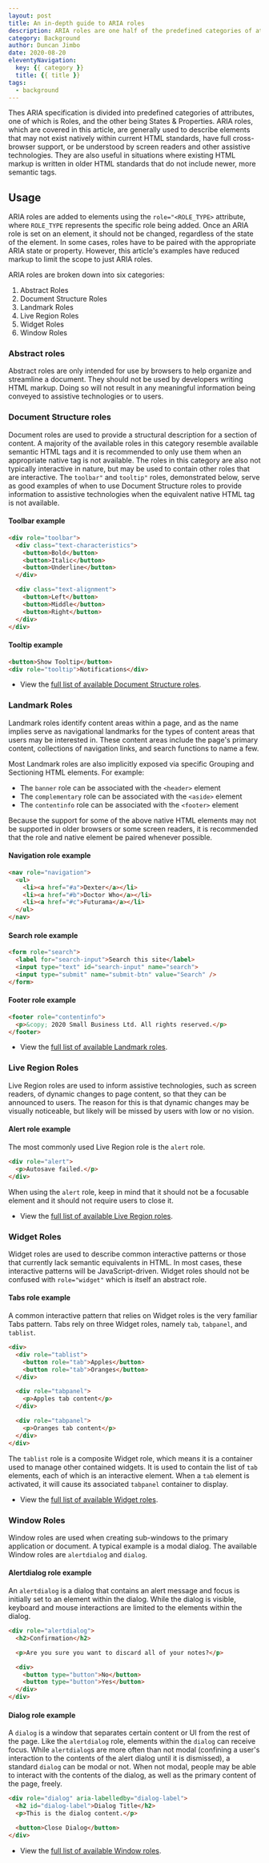 ```yaml
---
layout: post
title: An in-depth guide to ARIA roles
description: ARIA roles are one half of the predefined categories of attributes used to describe elements that may not exist natively in browsers or may not be understood by screen readers and other assistive technologies.
category: Background
author: Duncan Jimbo
date: 2020-08-20
eleventyNavigation:
  key: {{ category }}
  title: {{ title }}
tags:
  - background
---
```


Thes ARIA specification is divided into predefined categories of attributes, one of which is Roles, and the other being States & Properties. ARIA roles, which are covered in this article, are generally used to describe elements that may not exist natively within current HTML standards, have full cross-browser support, or be understood by screen readers and other assistive technologies. They are also useful in situations where existing HTML markup is written in older HTML standards that do not include newer, more semantic tags.

## Usage

ARIA roles are added to elements using the `role="<ROLE_TYPE>` attribute, where `ROLE_TYPE` represents the specific role being added. Once an ARIA role is set on an element, it should not be changed, regardless of the state of the element. In some cases, roles have to be paired with the appropriate ARIA state or property. However, this article's examples have reduced markup to limit the scope to just ARIA roles.

ARIA roles are broken down into six categories:

1. Abstract Roles
2. Document Structure Roles
3. Landmark Roles
4. Live Region Roles
5. Widget Roles
6. Window Roles

### Abstract roles

Abstract roles are only intended for use by browsers to help organize and streamline a document. They should not be used by developers writing HTML markup. Doing so will not result in any meaningful information being conveyed to assistive technologies or to users.

### Document Structure roles

Document roles are used to provide a structural description for a section of content. A majority of the available roles in this category resemble available semantic HTML tags and it is recommended to only use them when an appropriate native tag is not available. The roles in this category are also not typically interactive in nature, but may be used to contain other roles that are interactive. The `toolbar"` and `tooltip"` roles, demonstrated below, serve as good examples of when to use Document Structure roles to provide information to assistive technologies when the equivalent native HTML tag is not available.

#### Toolbar example

```html
<div role="toolbar">
  <div class="text-characteristics">
    <button>Bold</button>
    <button>Italic</button>
    <button>Underline</button>
  </div>

  <div class="text-alignment">
    <button>Left</button>
    <button>Middle</button>
    <button>Right</button>
  </div>
</div>
```

#### Tooltip example

```html
<button>Show Tooltip</button>  
<div role="tooltip">Notifications</div>  
```

- View the [full list of available Document Structure roles](https://www.w3.org/TR/wai-aria/#document_structure_roles).

### Landmark Roles

Landmark roles identify content areas within a page, and as the name implies serve as navigational landmarks for the types of content areas that users may be interested in. These content areas include the page's primary content, collections of navigation links, and search functions to name a few.

Most Landmark roles are also implicitly exposed via specific Grouping and Sectioning HTML elements. For example:

- The `banner` role can be associated with the `<header>` element
- The `complementary` role can be associated with the `<aside>` element
- The `contentinfo` role can be associated with the `<footer>` element

Because the support for some of the above native HTML elements may not be supported in older browsers or some screen readers, it is recommended that the role and native element be paired whenever possible.

#### Navigation role example

```html
<nav role="navigation">
  <ul>
    <li><a href="#a">Dexter</a></li>
    <li><a href="#b">Doctor Who</a></li>
    <li><a href="#c">Futurama</a></li>
  </ul>  
</nav>
```

#### Search role example

```html
<form role="search">
  <label for="search-input">Search this site</label>
  <input type="text" id="search-input" name="search">
  <input type="submit" name="submit-btn" value="Search" />
</form>
```

#### Footer role example

```html
<footer role="contentinfo">
  <p>&copy; 2020 Small Business Ltd. All rights reserved.</p>
</footer>
```

- View the [full list of available Landmark roles](https://www.w3.org/TR/wai-aria/#landmark_roles).

### Live Region Roles

Live Region roles are used to inform assistive technologies, such as screen readers, of dynamic changes to page content, so that they can be announced to users. The reason for this is that dynamic changes may be visually noticeable, but likely will be missed by users with low or no vision.

#### Alert role example

The most commonly used Live Region role is the `alert` role.

```html
<div role="alert">
  <p>Autosave failed.</p>
</div>
```

When using the `alert` role, keep in mind that it should not be a focusable element and it should not require users to close it.

- View the [full list of available Live Region roles](https://www.w3.org/TR/wai-aria/#live_region_roles).

### Widget Roles

Widget roles are used to describe common interactive patterns or those that currently lack semantic equivalents in HTML. In most cases, these interactive patterns will be JavaScript-driven. Widget roles should not be confused with `role="widget"` which is itself an abstract role.

#### Tabs role example

A common interactive pattern that relies on Widget roles is the very familiar Tabs pattern. Tabs rely on three Widget roles, namely `tab`, `tabpanel`, and `tablist`.

```html
<div>
  <div role="tablist">
    <button role="tab">Apples</button>
    <button role="tab">Oranges</button>
  </div>

  <div role="tabpanel">
    <p>Apples tab content</p>
  </div>

  <div role="tabpanel">
    <p>Oranges tab content</p>
  </div>
</div>
```

The `tablist` role is a composite Widget role, which means it is a container used to manage other contained widgets. It is used to contain the list of `tab` elements, each of which is an interactive element. When a `tab` element is activated, it will cause its associated `tabpanel` container to display.

- View the [full list of available Widget roles](https://www.w3.org/TR/wai-aria/#widget_roles).

### Window Roles

Window roles are used when creating sub-windows to the primary application or document. A typical example is a modal dialog. The available Window roles are `alertdialog` and `dialog`.

#### Alertdialog role example

An `alertdialog` is a dialog that contains an alert message and focus is initially set to an element within the dialog. While the dialog is visible, keyboard and mouse interactions are limited to the elements within the dialog.

```html
<div role="alertdialog">
  <h2>Confirmation</h2>

  <p>Are you sure you want to discard all of your notes?</p>

  <div>
    <button type="button">No</button>
    <button type="button">Yes</button>
  </div>
</div>
```

#### Dialog role example

A `dialog` is a window that separates certain content or UI from the rest of the page. Like the `alertdialog` role, elements within the `dialog` can receive focus. While `alertdialog`s are more often than not modal (confining a user's interaction to the contents of the alert dialog until it is dismissed), a standard `dialog` can be modal or not.  When not modal, people may be able to interact with the contents of the dialog, as well as the primary content of the page, freely.

```html
<div role="dialog" aria-labelledby="dialog-label">
  <h2 id="dialog-label">Dialog Title</h2>
  <p>This is the dialog content.</p>

  <button>Close Dialog</button>
</div>
```

- View the [full list of available Window roles](https://www.w3.org/TR/wai-aria/#window_roles).
